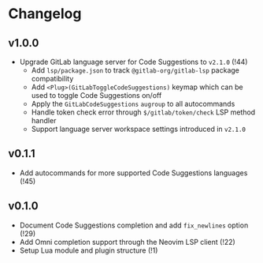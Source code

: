 # Changelog

## v1.0.0

- Upgrade GitLab language server for Code Suggestions to `v2.1.0` (!44)
  - Add `lsp/package.json` to track `@gitlab-org/gitlab-lsp` package compatibility
  - Add `<Plug>(GitLabToggleCodeSuggestions)` keymap which can be used to toggle Code Suggestions on/off
  - Apply the `GitLabCodeSuggestions` `augroup` to all autocommands
  - Handle token check error through `$/gitlab/token/check` LSP method handler
  - Support language server workspace settings introduced in `v2.1.0`

## v0.1.1

- Add autocommands for more supported Code Suggestions languages (!45)

## v0.1.0

- Document Code Suggestions completion and add `fix_newlines` option (!29)
- Add Omni completion support through the Neovim LSP client (!22)
- Setup Lua module and plugin structure (!1)
